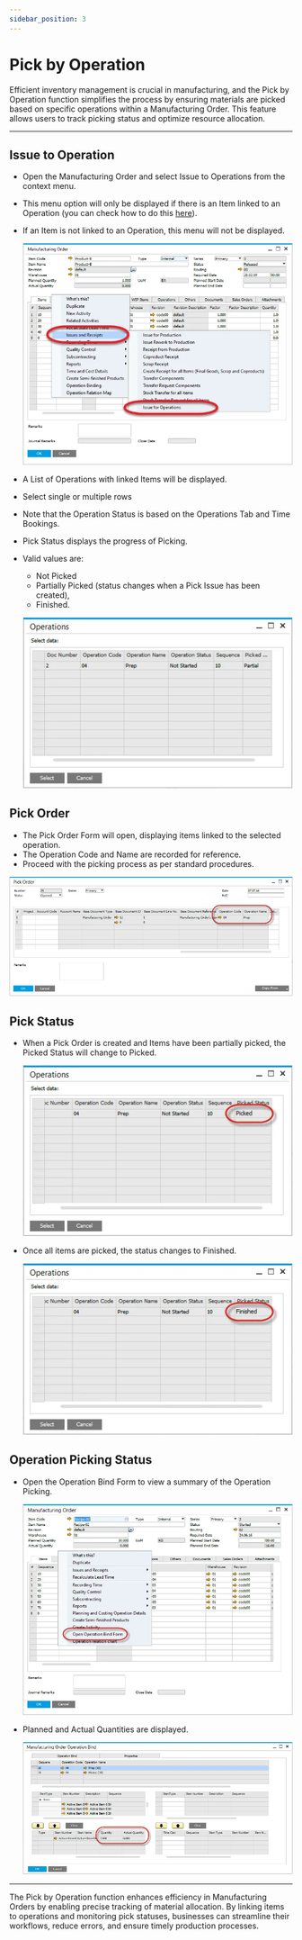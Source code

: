 ```yaml
---
sidebar_position: 3
---
```


# Pick by Operation

Efficient inventory management is crucial in manufacturing, and the Pick by Operation function simplifies the process by ensuring materials are picked based on specific operations within a Manufacturing Order. This feature allows users to track picking status and optimize resource allocation.

---

## Issue to Operation

- Open the Manufacturing Order and select Issue to Operations from the context menu.
- This menu option will only be displayed if there is an Item linked to an Operation (you can check how to do this [here](../../formulations-and-bill-of-materials/production-process/overview.md#manufacturing-order-operation-bind)).
- If an Item is not linked to an Operation, this menu will not be displayed.

  ![Issue for Operations](./media/pick-by-operation/issue-for-operations.webp)

- A List of Operations with linked Items will be displayed.
- Select single or multiple rows
- Note that the Operation Status is based on the Operations Tab and Time Bookings.
- Pick Status displays the progress of Picking.
- Valid values are:
  - Not Picked
  - Partially Picked (status changes when a Pick Issue has been created),
  - Finished.

  ![Operations](./media/pick-by-operation/operations.webp)

## Pick Order

- The Pick Order Form will open, displaying items linked to the selected operation.
- The Operation Code and Name are recorded for reference.
- Proceed with the picking process as per standard procedures.

![Operation code and name](./media/pick-by-operation/operation-code-name.webp)

## Pick Status

- When a Pick Order is created and Items have been partially picked, the Picked Status will change to Picked.

  ![Operation Picked](./media/pick-by-operation/operation-picked.webp)

- Once all items are picked, the status changes to Finished.

  ![Operation Finished](./media/pick-by-operation/operation-finished.webp)

## Operation Picking Status

- Open the Operation Bind Form to view a summary of the Operation Picking.

  ![Open Operation Bind Form](./media/pick-by-operation/open-operation-bind-form.webp)

- Planned and Actual Quantities are displayed.

  ![Planned and Actual Quantities](./media/pick-by-operation/planned-actual-quantity.webp)

---
The Pick by Operation function enhances efficiency in Manufacturing Orders by enabling precise tracking of material allocation. By linking items to operations and monitoring pick statuses, businesses can streamline their workflows, reduce errors, and ensure timely production processes.
